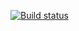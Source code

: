 [![Build status](https://ci.appveyor.com/api/projects/status/6a8q93687abtk11p?svg=true)](https://ci.appveyor.com/project/Diana-QA/appcarddelivery)
